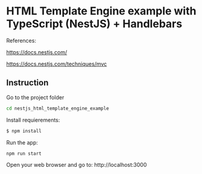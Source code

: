 # HTML Template Engine example with TypeScript (NestJS) + Handlebars

References:

https://docs.nestjs.com/

https://docs.nestjs.com/techniques/mvc

## Instruction

Go to the project folder
```bash
cd nestjs_html_template_engine_example
```

Install requierements:
```bash
$ npm install
```

Run the app:
```bash
npm run start
```

Open your web browser and go to:
http://localhost:3000
